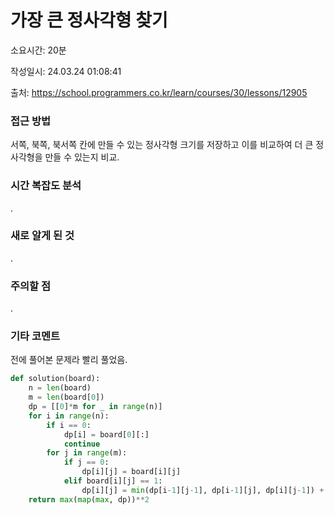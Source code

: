# 가장 큰 정사각형 찾기

소요시간: 20분

작성일시: 24.03.24 01:08:41

출처: https://school.programmers.co.kr/learn/courses/30/lessons/12905

### 접근 방법
서쪽, 북쪽, 북서쪽 칸에 만들 수 있는 정사각형 크기를 저장하고 이를 비교하여 더 큰 정사각형을 만들 수 있는지 비교.

### 시간 복잡도 분석
.

### 새로 알게 된 것
.

### 주의할 점
.

### 기타 코멘트
전에 풀어본 문제라 빨리 풀었음.

```python
def solution(board):
    n = len(board)
    m = len(board[0])
    dp = [[0]*m for _ in range(n)]
    for i in range(n):
        if i == 0:
            dp[i] = board[0][:]
            continue
        for j in range(m):
            if j == 0:
                dp[i][j] = board[i][j]
            elif board[i][j] == 1:
                dp[i][j] = min(dp[i-1][j-1], dp[i-1][j], dp[i][j-1]) + 1
    return max(map(max, dp))**2
```
